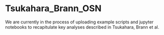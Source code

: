 # Tsukahara_Brann_OSN
We are currently in the process of uploading example scripts and jupyter notebooks to recapitulate key analyses described in Tsukahara, Brann et al.
